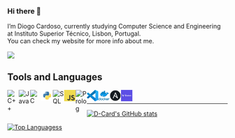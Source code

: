 ### Hi there 👋

I’m Diogo Cardoso, currently studying Computer Science and Engineering at Instituto Superior Técnico, Lisbon, Portugal.   
You can check my website for more info about me.

<img align="center"  width="100px" src="https://media.tenor.com/images/d177259c992b3b9e004fffeb733b5e16/tenor.gif" />

  
## Tools and Languages
[<img align="left" alt="C++" width="26px" src="https://i.imgur.com/GInMcT8.png" />][github]
[<img align="left" alt="Java" width="26px" src="https://i.imgur.com/EtkZSir.png" />][github]
[<img align="left" alt="C" width="26px" src="https://i.imgur.com/VQAVKuX.png" />][github]
[<img align="left" alt="Python" width="26px" src="https://raw.githubusercontent.com/github/explore/80688e429a7d4ef2fca1e82350fe8e3517d3494d/topics/python/python.png" />][github]
[<img align="left" alt="SQL" width="26px" src="https://i.imgur.com/ioR9PlK.png" />][github]
[<img align="left" alt="JavaScript" width="26px" src="https://raw.githubusercontent.com/github/explore/80688e429a7d4ef2fca1e82350fe8e3517d3494d/topics/javascript/javascript.png" />][github]
[<img align="left" alt="Prolog" width="26px" src="https://i.imgur.com/lrYuOkH.png" />][github]
[<img align="left" alt="Visual Studio Code" width="26px" src="https://raw.githubusercontent.com/github/explore/80688e429a7d4ef2fca1e82350fe8e3517d3494d/topics/visual-studio-code/visual-studio-code.png" />][github]
[<img align="left" alt="Docker" width="26px" src="https://raw.githubusercontent.com/github/explore/80688e429a7d4ef2fca1e82350fe8e3517d3494d/topics/docker/docker.png" />][github]
[<img align="left" alt="Ansible" width="26px" src="https://raw.githubusercontent.com/github/explore/80688e429a7d4ef2fca1e82350fe8e3517d3494d/topics/ansible/ansible.png" />][github]
[<img align="left" alt="Terraform" width="26px" src="https://raw.githubusercontent.com/github/explore/80688e429a7d4ef2fca1e82350fe8e3517d3494d/topics/terraform/terraform.png" />][github]


<br />

---
[![D-Card's GitHub stats](https://github-readme-stats-git-masterorgs-github-readme-stats-team.vercel.app/api?username=D-Card&include_orgs=true&show_icons=true&theme=dark)](https://github.com/anuraghazra/github-readme-stats)

[![Top Languagess](https://github-readme-stats-git-masterorgs-github-readme-stats-team.vercel.app/api/top-langs/?username=D-Card&include_orgs=true&layout=compact&show_icons=true&langs_count=10&theme=dark&role=OWNER,COLLABORATOR,ORGANIZATION_MEMBER&hide=markdown,typescript,sourcepawn,shell,jupyter%20notebook)](https://github.com/anuraghazra/github-readme-stats)

[github]: https://github.com/D-Card
 
